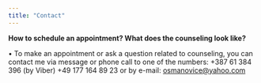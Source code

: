 ```yaml
---
title: "Contact"
---
```


**How to schedule an appointment? What does the counseling look like?**

•	To make an appointment or ask a question related to counseling, you can contact me via message or phone call to one of the numbers:
               +387 61 384 396 (by Viber)
               +49 177 164 89 23
               or by e-mail: osmanovice@yahoo.com
